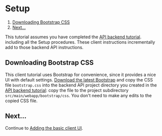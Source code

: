 # Setup

  

1.  [Downloading Bootstrap CSS](#downloading_bootstrap_css)
2.  [Next...](#next)

This tutorial assumes you have completed the [API backend tutorial](https://web.archive.org/web/20160424231011/https://cloud.google.com/appengine/docs/java/endpoints/getstarted/backend). including all the Setup procedures. These client instructions incrementally add to those backend API instructions.

## Downloading Bootstrap CSS

This client tutorial uses Bootstrap for convenience, since it provides a nice UI with default settings. [Download the latest Bootstrap](https://web.archive.org/web/20160424231011/http://getbootstrap.com/getting-started/) and copy the CSS file `bootstrap.css` into the backend API project directory you created in the [API backend tutorial](https://web.archive.org/web/20160424231011/https://cloud.google.com/appengine/docs/java/endpoints/getstarted/backend): copy the file to the project subdirectory `src/main/webapp/bootstrap/css`. You don't need to make any edits to the copied CSS file.

## Next...

Continue to [Adding the basic client UI](https://web.archive.org/web/20160424231011/https://cloud.google.com/appengine/docs/java/endpoints/getstarted/clients/js/client_ui).
